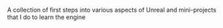 A collection of first steps into various aspects of Unreal and mini-projects that I do to learn the engine 
